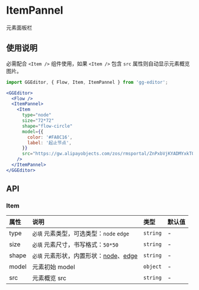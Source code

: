 # ItemPannel

元素面板栏

## 使用说明

必需配合 `<Item />` 组件使用，如果 `<Item />` 包含 `src` 属性则自动显示元素概览图片。

```jsx
import GGEditor, { Flow, Item, ItemPannel } from 'gg-editor';

<GGEditor>
  <Flow />
  <ItemPannel>
    <Item
      type="node"
      size="72*72"
      shape="flow-circle"
      model={{
        color: '#FA8C16',
        label: '起止节点',
      }}
      src="https://gw.alipayobjects.com/zos/rmsportal/ZnPxbVjKYADMYxkTQXRi.svg"
    />
  </ItemPannel>
</GGEditor>
```

## API

### Item

| 属性 | 说明 | 类型 | 默认值 |
| :--- | :--- | :--- | :--- |
| type | `必填` 元素类型，可选类型：`node` `edge` | `string` | - |
| size | `必填` 元素尺寸，书写格式：`50*50` | `string` | - |
| shape | `必填` 元素形状，内置形状：[node](registerNode.md#内置节点)、[edge](registerEdge.md#内置边) | `string` | - |
| model | 元素初始 model | `object` | - |
| src | 元素概览 src | `string` | - |